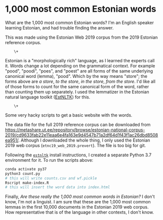 1,000 most common Estonian words
================================

What are the 1,000 most common Estonian words? I'm an English speaker learning Estonian, and had trouble finding the answer. 

This was made using the Estonian Web 2019 corpus from the 2019 Estonian reference corpus.

        \+ 

Estonian is a "morphologically rich" language, as I learned the experts call it. Words change a lot depending on the grammatical context. For example "pood", "poodi", "poes", and "poest" are all forms of the same underlying canonical word (lemma), "pood". Which by the way means "store"; the forms above are _a store_, _to the store_, _in the store_, _from the store_. I'd like all of those forms to count for the same canonical form of the word, rather than counting them up separately. I used the lemmatizer in the Estonian natural language toolkit ([EstNLTK](https://github.com/estnltk/estnltk)) for this.  

        \+

Some very hacky scripts to get a basic website with the words. 

The data file for the full 2019 reference corpus can be downloaded from https://metashare.ut.ee/repository/browse/estonian-national-corpus-2019/cd9633fab22e11eaa6e4fa163e9d4547b71a2df64d1f43f1ac26dbd8508ea951/. Although I downloaded the whole thing, I only used the Estonian 2019 web corpus (`etnc19_web_2019.prevert`). The file is too big for git. 

Following the [`estnltk`](https://github.com/estnltk/estnltk) install instructions, I created a separate Python 3.7 environment for it. To run the scripts above:

```bash 
conda activate py37
python3 count.py
# this will write counts.csv and wf.pickle
Rscript make-index.R
# this will insert the word data into index.html
```

Finally, _Are these really the 1,000 most common words in Estonian?_ I don't know, I'm not a linguist. I am sure that these are the 1,000 most common lemmas in the first 10,000 documents in the Estonian 2019 web corpus. How representative that is of the language in other contexts, I don't know. 
